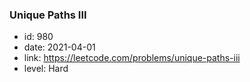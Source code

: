 ### Unique Paths III

* id: 980
* date: 2021-04-01
* link: https://leetcode.com/problems/unique-paths-iii
* level: Hard
